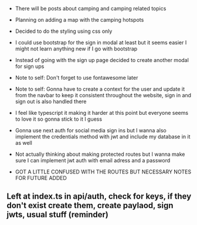 * There will be posts about camping and camping related topics
* Planning on adding a map with the camping hotspots
* Decided to do the styling using css only
* I could use bootstrap for the sign in modal at least but it seems easier I might not learn anything new if I go with bootstrap
* Instead of going with the sign up page decided to create another modal for sign ups
* Note to self: Don't forget to use fontawesome later
* Note to self: Gonna have to create a context for the user and update it from the navbar to keep it consistent throughout the website, sign in and sign out is also handled there
* I feel like typescript it making it harder at this point but everyone seems to love it so gonna stick to it I guess
* Gonna use next auth for social media sign ins but I wanna also implement the credentials method with jwt and include my database in it as well 
* Not actually thinking about making protected routes but I wanna make sure I can implement jwt auth with email adress and a password


* GOT A LITTLE CONFUSED WITH THE ROUTES BUT NECESSARY NOTES FOR FUTURE ADDED
## Left at index.ts in api/auth, check for keys, if they don't exist create them, create paylaod, sign jwts, usual stuff (reminder)